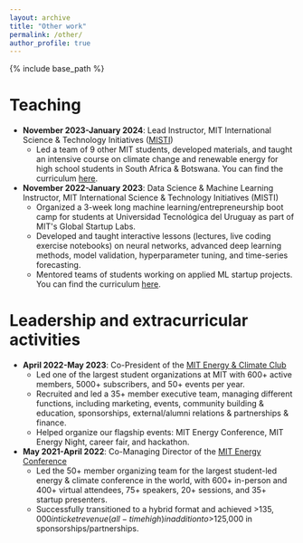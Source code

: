 ```yaml
---
layout: archive
title: "Other work"
permalink: /other/
author_profile: true
---
```


{% include base_path %}

Teaching
======
* **November 2023-January 2024**: Lead Instructor, MIT International Science & Technology Initiatives ([MISTI](https://misti.mit.edu/))
  * Led a team of 9 other MIT students, developed materials, and taught an intensive course on climate change and renewable energy for high school students in South Africa & Botswana. You can find the curriculum [here](https://docs.google.com/spreadsheets/d/1SgWZA_h8bypVS_hNUg9Vr6dcT2VweI0TWFUmG1-WihY/edit?usp=sharing).
* **November 2022-January 2023**: Data Science & Machine Learning Instructor, MIT International Science & Technology Initiatives (MISTI)
  * Organized a 3-week long machine learning/entrepreneurship boot camp for students at Universidad Tecnológica del Uruguay as part of MIT's Global Startup Labs.
  * Developed and taught interactive lessons (lectures, live coding exercise notebooks) on neural networks, advanced deep learning methods, model validation, hyperparameter tuning, and time-series forecasting.
  * Mentored teams of students working on applied ML startup projects. You can find the curriculum [here]([https://docs.google.com/spreadsheets/d/1SgWZA_h8bypVS_hNUg9Vr6dcT2VweI0TWFUmG1-WihY/edit?usp=sharing](https://docs.google.com/spreadsheets/d/19wKagnPu-uUMx6yiU7SB3bJzEh8B7nNuEa7QSYAnSag/edit?usp=sharing)).

Leadership and extracurricular activities
======
* **April 2022-May 2023**: Co-President of the [MIT Energy & Climate Club](https://mitec-club.org/)
  * Led one of the largest student organizations at MIT with 600+ active members, 5000+ subscribers, and 50+ events per year.
  * Recruited and led a 35+ member executive team, managing different functions, including marketing, events, community building & education, sponsorships, external/alumni relations & partnerships & finance.
  * Helped organize our flagship events: MIT Energy Conference, MIT Energy Night, career fair, and hackathon.
* **May 2021-April 2022**: Co-Managing Director of the [MIT Energy Conference]([https://mitec-club.org/](https://www.mitenergyconference.org/))
  * Led the 50+ member organizing team for the largest student-led energy & climate conference in the world, with 600+ in-person and 400+ virtual attendees, 75+ speakers, 20+ sessions, and 35+ startup presenters.
  * Successfully transitioned to a hybrid format and achieved >$135,000 in ticket revenue (all-time high) in addition to >$125,000 in sponsorships/partnerships.
